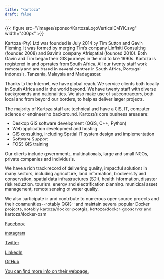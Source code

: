 ```yaml
---
title: "Kartoza"
draft: false
---
```


{{< figure src="/images/sponsor/KartozaLogoVerticalCMYK.svg" width="400px" >}}

Kartoza (Pty) Ltd was founded in July 2014 by Tim Sutton and Gavin Fleming. It was formed by merging Tim’s company Linfiniti Consulting (founded 2008) and Gavin’s company Afrispatial (founded 2010). Both Gavin and Tim began their GIS journeys in the mid to late 1990s.
Kartoza is registered in and operates from South Africa. All our twenty staff work remotely and are based in several centres in South Africa, Portugal, Indonesia, Tanzania, Malaysia and Madagascar.

Thanks to the Internet, we have global reach. We service clients both locally in South Africa and in the world beyond. We have twenty staff with diverse backgrounds and nationalities. We also make use of subcontractors, both local and from beyond our borders, to help us deliver larger projects.

The majority of Kartoza staff are technical and have a GIS, IT, computer science or engineering background.
Kartoza’s core business areas are:

- Desktop GIS software development (QGIS, C++, Python)
- Web application development and hosting
- GIS consulting, including Spatial IT system design and implementation
- Software Support
- FOSS GIS training

Our clients include governments, multinationals, large and small NGOs, private companies and individuals.

We have a rich track record of delivering quality, impactful solutions in many sectors, including agriculture, land information, biodiversity and conservation, spatial data infrastructures (SDI), health information, disaster risk reduction, tourism, energy and electrification planning, municipal asset management, remote sensing of water quality.

We also participate in and contribute to numerous open source projects and their communities--notably QGIS--and maintain several popular Docker projects, notably kartoza/docker-postgis, kartoza/docker-geoserver and kartoza/docker-osm.

[Facebook](https://www.facebook.com/kartozaGIS)

[Instagram](https://www.instagram.com/kartozageo)

[Twitter](https://twitter.com/KartozaGeo)

[LinkedIn](https://www.linkedin.com/company/kartoza-pty-ltd)

[GitHub](https://Github.com/kartoza)

[You can find more info on their webpage.](https://kartoza.com)
